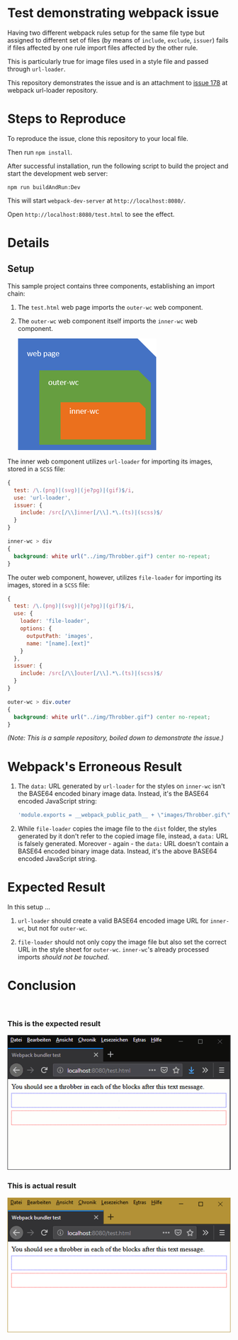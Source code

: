 # Test demonstrating webpack issue
Having two different webpack rules setup for the same file type but
assigned to different set of files (by means of `include`, `exclude`, `issuer`)
fails if files affected by one rule import files affected by the other rule.

This is particularly true for image files used in a style file and passed through
`url-loader`.

This repository demonstrates the issue and is an attachment to
[issue 178](https://github.com/webpack-contrib/url-loader/issues/178) at webpack
url-loader repository.

# Steps to Reproduce
To reproduce the issue, clone this repository to your local file.

Then run `npm install`.

After successful installation, run the following script to build the project
and start the development web server:

```batch
npm run buildAndRun:Dev
```
This will start `webpack-dev-server` at `http://localhost:8080/`.

Open `http://localhost:8080/test.html` to see the effect.

# Details

## Setup

This sample project contains three components, establishing an import chain:

1. The `test.html` web page imports the `outer-wc` web component.
2. The `outer-wc` web component itself imports the `inner-wc` web component.

   ![web component import hierarchy](./src/img/_hierarchy_.png)

The inner web component utilizes `url-loader` for importing its images, stored in a
`SCSS` file:

```js
{
  test: /\.(png)|(svg)|(je?pg)|(gif)$/i,
  use: 'url-loader',
  issuer: {
    include: /src[/\\]inner[/\\].*\.(ts)|(scss)$/
  }
}
```

```css
inner-wc > div
{
  background: white url("../img/Throbber.gif") center no-repeat;
}
```

The outer web component, however, utilizes `file-loader` for importing its images,
stored in a `SCSS` file:

```js
{
  test: /\.(png)|(svg)|(je?pg)|(gif)$/i,
  use: {
    loader: 'file-loader',
    options: {
      outputPath: 'images',
      name: "[name].[ext]"
    }
  },
  issuer: {
    include: /src[/\\]outer[/\\].*\.(ts)|(scss)$/
  }
}
```

```css
outer-wc > div.outer
{
  background: white url("../img/Throbber.gif") center no-repeat;
}
```

*(Note: This is a sample repository, boiled down to demonstrate the issue.)*

# Webpack's Erroneous Result

1. The `data:` URL generated by `url-loader` for the styles on `inner-wc` isn't
   the BASE64 encoded binary image data. Instead, it's the BASE64 encoded JavaScript
	 string:

   ```js
   'module.exports = __webpack_public_path__ + \"images/Throbber.gif\";'
   ```

2. While `file-loader` copies the image file to the `dist` folder, the styles generated
   by it don't refer to the copied image file, instead, a `data:` URL is falsely generated.
	 Moreover - again - the `data:` URL doesn't contain a BASE64 encoded binary image data.
	 Instead, it's the above BASE64 encoded JavaScript string.

# Expected Result

In this setup ...

1. `url-loader` should create a valid BASE64 encoded image URL for `inner-wc`, but not
   for `outer-wc`.

2. `file-loader` should not only copy the image file but also set the correct URL in the
   style sheet for `outer-wc`. `inner-wc`'s already processed imports *should not be touched*.

# Conclusion
<br/>

### This is the expected result

![Failed result](./src/img/_success_.gif)
<br/>

### This is actual result

![Failed result](./src/img/_fail_.png)
